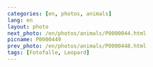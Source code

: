 ```yaml
---
categories: [en, photos, animals]
lang: en
layout: photo
next_photo: /en/photos/animals/P0000044.html
picname: P0000449
prev_photo: /en/photos/animals/P0000448.html
tags: [Fotofalle, Leopard]
---
```

